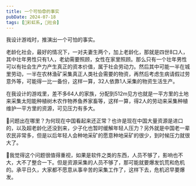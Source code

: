 ```yaml
---
title: 一个可怕😨的事实
pubDate: 2024-07-18
tags: [🌈彩虹系, 👫社会]
---
```


我设计游戏时，推演出一个可怕的事实。

老龄化社会，最好的情况下，一对夫妻生两个，加上老龄化，那就是四世8口人，其中壮年男性只有1人，老幼需要照顾，女性在家里照顾。那么只有一个壮年男性可以有社会生产力产生真正的资本价值，属于社会劳动力。然后其中可能一半在城里劳动，一半在农林渔矿采集真正人类社会需要的物资，再然后考虑生病请假过劳意外等，可能得一比一备份，这样一算，32人依靠1人采集的物资生活生产。

在我设计的游戏里，差不多64人的家族，分配到512m见方也就是一平方里的土地来采集太阳能种植树木农作物养鱼养家畜等，这样一算，得2人的劳动来采集种植维护一平方里的资源，可见压力有多大。

🤔问题出在哪里？为何现在中国看起来还正常？也许是现在中国大量资源是进口的，以及超老龄化还没到来，少子化也暂时缓解年轻人压力？另外就是中国老一辈农民非常多，但是以后年轻人会种地采矿的愿意种地采矿的很少，到时候压力就很大了。

🤔我觉得这个问题很值得重视，如果是软件之类的东西，人员不够了，影响也不大，大不了整合一下。但是资源采集的人员不够了，那可能就要爆发饥荒和危机的。承平日久，大家都不愿意从事辛苦的采集工作了，这样下去，危机迟早要爆发。
